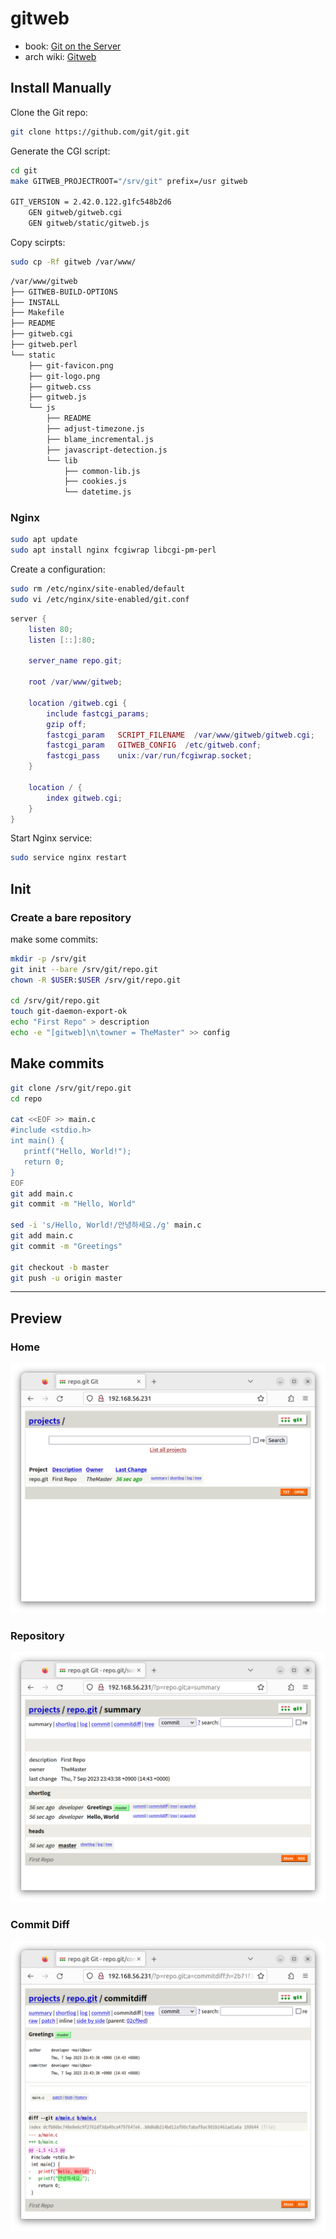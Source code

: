 # gitweb

- book: [Git on the Server](https://git-scm.com/book/en/v2/Git-on-the-Server-GitWeb)
- arch wiki: [Gitweb](https://wiki.archlinux.org/title/gitweb)

## Install Manually

Clone the Git repo:

```bash
git clone https://github.com/git/git.git
```

Generate the CGI script:

```bash
cd git
make GITWEB_PROJECTROOT="/srv/git" prefix=/usr gitweb

GIT_VERSION = 2.42.0.122.g1fc548b2d6
    GEN gitweb/gitweb.cgi
    GEN gitweb/static/gitweb.js
```

Copy scirpts:

```bash
sudo cp -Rf gitweb /var/www/
```

```bash
/var/www/gitweb
├── GITWEB-BUILD-OPTIONS
├── INSTALL
├── Makefile
├── README
├── gitweb.cgi
├── gitweb.perl
└── static
    ├── git-favicon.png
    ├── git-logo.png
    ├── gitweb.css
    ├── gitweb.js
    └── js
        ├── README
        ├── adjust-timezone.js
        ├── blame_incremental.js
        ├── javascript-detection.js
        └── lib
            ├── common-lib.js
            ├── cookies.js
            └── datetime.js
```

### Nginx

```bash
sudo apt update
sudo apt install nginx fcgiwrap libcgi-pm-perl
```

Create a configuration:

```bash
sudo rm /etc/nginx/site-enabled/default
sudo vi /etc/nginx/site-enabled/git.conf
```

```lua
server {
    listen 80;
    listen [::]:80;

    server_name repo.git;

    root /var/www/gitweb;

    location /gitweb.cgi {
        include fastcgi_params;
        gzip off;
        fastcgi_param   SCRIPT_FILENAME  /var/www/gitweb/gitweb.cgi;
        fastcgi_param   GITWEB_CONFIG  /etc/gitweb.conf;
        fastcgi_pass    unix:/var/run/fcgiwrap.socket;
    }

    location / {
        index gitweb.cgi;
    }
}
```

Start Nginx service:

```bash
sudo service nginx restart
```

## Init

### Create a bare repository

make some commits:

```bash
mkdir -p /srv/git
git init --bare /srv/git/repo.git
chown -R $USER:$USER /srv/git/repo.git

cd /srv/git/repo.git
touch git-daemon-export-ok
echo "First Repo" > description
echo -e "[gitweb]\n\towner = TheMaster" >> config
```

## Make commits

```bash
git clone /srv/git/repo.git
cd repo

cat <<EOF >> main.c
#include <stdio.h>
int main() {
   printf("Hello, World!");
   return 0;
}
EOF
git add main.c
git commit -m "Hello, World"

sed -i 's/Hello, World!/안녕하세요./g' main.c
git add main.c
git commit -m "Greetings"

git checkout -b master
git push -u origin master
```

---

## Preview

### Home

![](images/gitweb_home.png)

### Repository

![](images/gitweb_repo.png)

### Commit Diff

![](images/gitweb_commitdiff.png)

